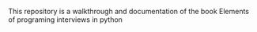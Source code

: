 This repository is a walkthrough and documentation of the book Elements of programing interviews in python
